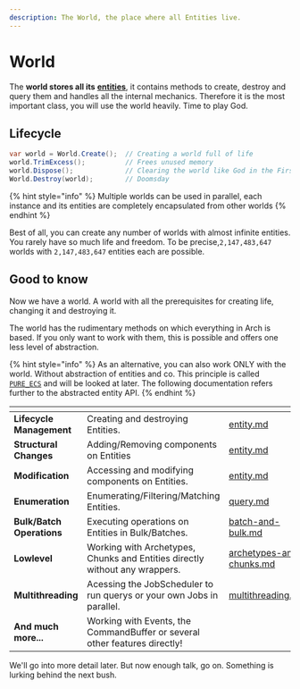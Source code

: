 ```yaml
---
description: The World, the place where all Entities live.
---
```


# World

The **world stores all its** [**entities**](entity.md), it contains methods to create, destroy and query them and handles all the internal mechanics. Therefore it is the most important class, you will use the world heavily. Time to play God.

## Lifecycle

```csharp
var world = World.Create();  // Creating a world full of life
world.TrimExcess();          // Frees unused memory
world.Dispose();             // Clearing the world like God in the First Testament
World.Destroy(world);        // Doomsday
```

{% hint style="info" %}
Multiple worlds can be used in parallel, each instance and its entities are completely encapsulated from other worlds
{% endhint %}

Best of all, you can create any number of worlds with almost infinite entities. You rarely have so much life and freedom. To be precise,`2,147,483,647` worlds with `2,147,483,647` entities each are possible.&#x20;

## Good to know

Now we have a world. A world with all the prerequisites for creating life, changing it and destroying it.

The world has the rudimentary methods on which everything in Arch is based. If you only want to work with them, this is possible and offers one less level of abstraction.&#x20;

{% hint style="info" %}
As an alternative, you can also work ONLY with the world. Without abstraction of entities and co. This principle is called [`PURE_ECS`](optimizations/pure_ecs.md) and will be looked at later. The following documentation refers further to the abstracted entity API.
{% endhint %}

<table data-view="cards"><thead><tr><th></th><th></th><th data-hidden data-card-target data-type="content-ref"></th></tr></thead><tbody><tr><td><strong>Lifecycle Management</strong></td><td>Creating and destroying Entities. </td><td><a href="entity.md">entity.md</a></td></tr><tr><td><strong>Structural Changes</strong></td><td>Adding/Removing components on Entities</td><td><a href="entity.md">entity.md</a></td></tr><tr><td><strong>Modification</strong> </td><td>Accessing and modifying components on Entities.</td><td><a href="entity.md">entity.md</a></td></tr><tr><td><strong>Enumeration</strong></td><td>Enumerating/Filtering/Matching Entities.</td><td><a href="query.md">query.md</a></td></tr><tr><td><strong>Bulk/Batch Operations</strong></td><td>Executing operations on Entities in Bulk/Batches.</td><td><a href="optimizations/batch-and-bulk.md">batch-and-bulk.md</a></td></tr><tr><td><strong>Lowlevel</strong></td><td>Working with Archetypes, Chunks and Entities directly without any wrappers. </td><td><a href="archetypes-and-chunks.md">archetypes-and-chunks.md</a></td></tr><tr><td><strong>Multithreading</strong></td><td>Acessing the JobScheduler to run querys or your own Jobs in parallel. </td><td><a href="optimizations/multithreading.md">multithreading.md</a></td></tr><tr><td><strong>And much more...</strong></td><td>Working with Events, the CommandBuffer or several other features directly!</td><td></td></tr></tbody></table>

We'll go into more detail later.  But now enough talk, go on. Something is lurking behind the next bush.
